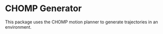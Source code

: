 CHOMP Generator
===============

This package uses the CHOMP motion planner to
generate trajectories in an environment.


